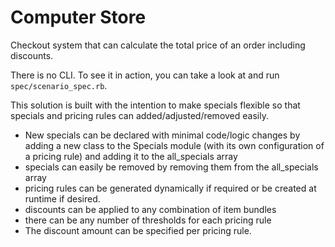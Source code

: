 # Computer Store
Checkout system that can calculate the total price of an order including discounts.

There is no CLI. To see it in action, you can take a look at and run `spec/scenario_spec.rb`.

This solution is built with the intention to make specials flexible so that specials and pricing rules can added/adjusted/removed easily.
- New specials can be declared with minimal code/logic changes by adding a new class to the Specials module (with its own configuration of a pricing rule) and adding it to the all_specials array
- specials can easily be removed by removing them from the all_specials array
- pricing rules can be generated dynamically if required or be created at runtime if desired.
- discounts can be applied to any combination of item bundles
- there can be any number of thresholds for each pricing rule
- The discount amount can be specified per pricing rule.
